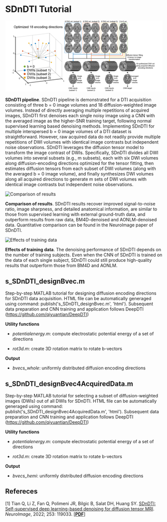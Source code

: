 # SDnDTI Tutorial

![DeepDTI Pipeline](https://github.com/qiyuantian/SDnDTI/blob/main/pipeline.png)

**SDnDTI pipeline**. SDnDTI pipeline is demonstrated for a DTI acquisition consisting of three b = 0 image volumes and 18 diffusion-weighted image volumes. Instead of directly averaging multiple repetitions of acquired images, SDnDTI first denoises each single noisy image using a CNN with the averaged image as the higher-SNR training target, following normal supervised learning based denoising methods. Implementing SDnDTI for multiple interspersed b = 0 image volumes of a DTI dataset is straightforward. However, raw acquired data do not readily provide multiple repetitions of DWI volumes with identical image contrasts but independent noise observations. SDnDTI leverages the diffusion tensor model to transform the image contrast of DWIs. Specifically, SDnDTI divides all DWI volumes into several subsets (e.g., m subsets), each with six DWI volumes along diffusion-encoding directions optimized for the tensor fitting, then estimates diffusion tensors from each subset of DWI volumes (along with the averaged b = 0 image volume), and finally synthesizes DWI volumes along all acquired directions to generate m sets of DWI volumes with identical image contrasts but independent noise observations.

![Comparison of results](https://github.com/qiyuantian/SDnDTI/blob/main/v1fa.png)

**Comparison of results**. SDnDTI results recover improved signal-to-noise ratio, image sharpness, and detailed anatomical information, are similar to those from supervised learning with external ground-truth data, and outperform results from raw data, BM4D-denoised and AONLM-denoised data. Quantitative comparison can be found in the NeuroImage paper of SDnDTI.

![Effects of training data](https://github.com/qiyuantian/SDnDTI/blob/main/trainingsubj.png)

**Effects of training data**. The denoising performance of SDnDTI depends on the number of training subjects. Even when the CNN of SDnDTI is trained on the data of each single subject, SDnDTI could still produce high-quality results that outperform those from BM4D and AONLM.

## s_SDnDTI_designBvec.m

Step-by-step MATLAB tutorial for designing diffusion encoding directions for SDnDTI data acquisition. HTML file can be automatically generaged using command: publish('s_SDnDTI_designBvec.m', 'html'). Subsequent data preparation and CNN training and application follows DeepDTI (https://github.com/qiyuantian/DeepDTI)

**Utility functions**

- *potentialenergy.m*: compute electrostatic potential energy of a set of directions

- *rot3d.m*: create 3D rotation matrix to rotate b-vectors

**Output**

- *bvecs_whole*: uniformly distributed diffusion encoding directions

## s_SDnDTI_designBvec4AcquiredData.m

Step-by-step MATLAB tutorial for selecting a subset of diffusion-weighted images (DWIs) out of all DWIs for SDnDTI. HTML file can be automatically generaged using command: publish('s_SDnDTI_designBvec4AcquiredData.m', 'html'). Subsequent data preparation and CNN training and application follows DeepDTI (https://github.com/qiyuantian/DeepDTI)

**Utility functions**

- *potentialenergy.m*: compute electrostatic potential energy of a set of directions

- *rot3d.m*: create 3D rotation matrix to rotate b-vectors

**Output**

- *bvecs_hemi*: uniformly distributed diffusion encoding directions


## **Refereces**

[1] Tian Q, Li Z, Fan Q, Polimeni JR, Bilgic B, Salat DH, Huang SY. [SDnDTI: Self-supervised deep learning-based denoising for diffusion tensor MRI](https://www.sciencedirect.com/science/article/pii/S1053811922001628). *NeuroImage*, 2022; 253: 119033. [[**PDF**](https://www.sciencedirect.com/science/article/pii/S1053811922001628)]


